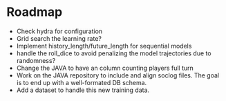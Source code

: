 # Roadmap

- Check hydra for configuration
- Grid search the learning rate?
- Implement history_length/future_length for sequential models
- handle the roll_dice to avoid penalizing the model trajectories due to randomness?
- Change the JAVA to have an column counting players full turn
- Work on the JAVA repository to include and align soclog files. The goal is to end up with a well-formated DB schema.
- Add a dataset to handle this new training data.